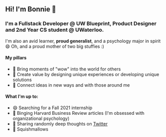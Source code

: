 
## Hi! I'm Bonnie 👋

### I'm a Fullstack Developer @ UW Blueprint, Product Designer and 2nd Year CS student @ UWaterloo. 
I'm also an avid learner, **proud generalist**, and a psychology major in spirit 😄 Oh, and a proud mother of two big stuffies :)

#### My pillars
- 🤩 Bring moments of "wow" into the world for others 
- 💫 Create value by designing unique experiences or developing unique solutions
- 🔗 Connect ideas in new ways and with those around me 

#### What I'm up to:
- 😄 Searching for a Fall 2021 internship 
- 📖 Binging Harvard Business Review articles (I'm obsessed with organizational psychology)
- 💬 Sharing randomly deep thoughts on [Twitter](https://twitter.com/bobawithbonnie)
- 🧸 Squishmallows 

<!--
**bonnie-chin/bonnie-chin** is a ✨ _special_ ✨ repository because its `README.md` (this file) appears on your GitHub profile.

Here are some ideas to get you started:

- 🔭 I’m currently working on ...
- 🌱 I’m currently learning ...
- 👯 I’m looking to collaborate on ...
- 🤔 I’m looking for help with ...
- 💬 Ask me about ...
- 📫 How to reach me: ...
- 😄 Pronouns: ...
- ⚡ Fun fact: ...
-->
